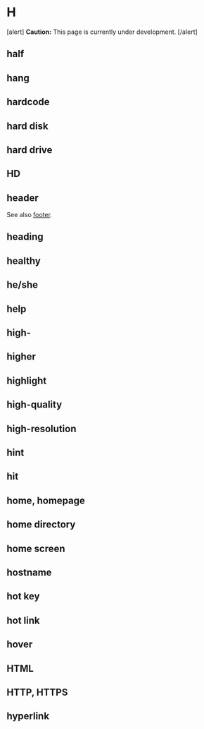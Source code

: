 # H

[alert] **Caution:** This page is currently under development. [/alert]

## half
## hang
## hardcode
## hard disk
## hard drive
## HD
## header

See also [footer](f.md).

## heading
## healthy
## he/she
## help
## high-
## higher
## highlight
## high-quality
## high-resolution
## hint
## hit
## home, homepage
## home directory
## home screen
## hostname
## hot key
## hot link
## hover
## HTML
## HTTP, HTTPS
## hyperlink
